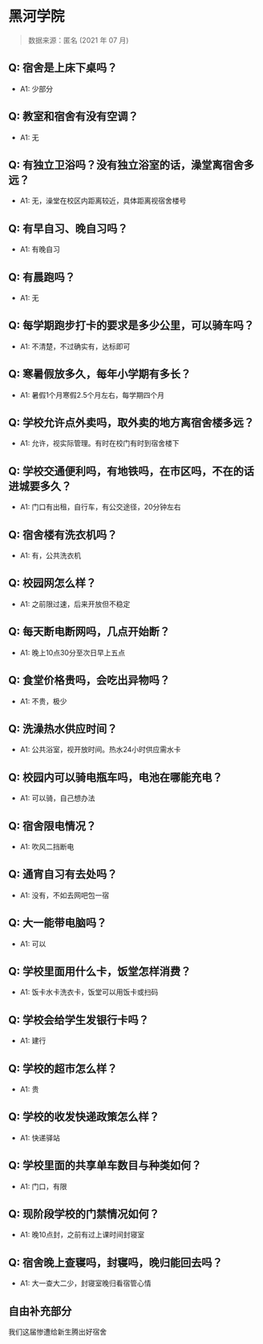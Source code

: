 # 黑河学院

> 数据来源：匿名 (2021 年 07 月)

## Q: 宿舍是上床下桌吗？

- A1: 少部分

## Q: 教室和宿舍有没有空调？

- A1: 无

## Q: 有独立卫浴吗？没有独立浴室的话，澡堂离宿舍多远？

- A1: 无，澡堂在校区内距离较近，具体距离视宿舍楼号

## Q: 有早自习、晚自习吗？

- A1: 有晚自习

## Q: 有晨跑吗？

- A1: 无

## Q: 每学期跑步打卡的要求是多少公里，可以骑车吗？

- A1: 不清楚，不过确实有，达标即可

## Q: 寒暑假放多久，每年小学期有多长？

- A1: 暑假1个月寒假2.5个月左右，每学期四个月

## Q: 学校允许点外卖吗，取外卖的地方离宿舍楼多远？

- A1: 允许，视实际管理。有时在校门有时到宿舍楼下

## Q: 学校交通便利吗，有地铁吗，在市区吗，不在的话进城要多久？

- A1: 门口有出租，自行车，有公交途径，20分钟左右

## Q: 宿舍楼有洗衣机吗？

- A1: 有，公共洗衣机

## Q: 校园网怎么样？

- A1: 之前限过速，后来开放但不稳定

## Q: 每天断电断网吗，几点开始断？

- A1: 晚上10点30分至次日早上五点

## Q: 食堂价格贵吗，会吃出异物吗？

- A1: 不贵，极少

## Q: 洗澡热水供应时间？

- A1: 公共浴室，视开放时间。热水24小时供应需水卡

## Q: 校园内可以骑电瓶车吗，电池在哪能充电？

- A1: 可以骑，自己想办法

## Q: 宿舍限电情况？

- A1: 吹风二挡断电

## Q: 通宵自习有去处吗？

- A1: 没有，不如去网吧包一宿

## Q: 大一能带电脑吗？

- A1: 可以

## Q: 学校里面用什么卡，饭堂怎样消费？

- A1: 饭卡水卡洗衣卡，饭堂可以用饭卡或扫码

## Q: 学校会给学生发银行卡吗？

- A1: 建行

## Q: 学校的超市怎么样？

- A1: 贵

## Q: 学校的收发快递政策怎么样？

- A1: 快递驿站

## Q: 学校里面的共享单车数目与种类如何？

- A1: 门口，有限

## Q: 现阶段学校的门禁情况如何？

- A1: 晚10点封，之前有过上课时间封寝室

## Q: 宿舍晚上查寝吗，封寝吗，晚归能回去吗？

- A1: 大一查大二少，封寝室晚归看宿管心情

## 自由补充部分

我们这届惨遭给新生腾出好宿舍
